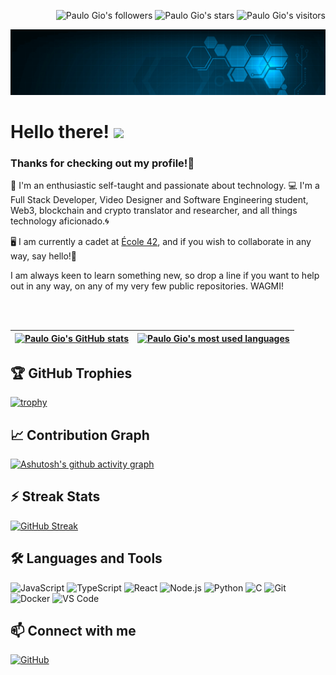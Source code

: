 <p align="right">
	<img alt="Paulo Gio's followers" src="https://img.shields.io/github/followers/paulo-gio?color=blueviolet" />
	<img alt="Paulo Gio's stars" src="https://img.shields.io/github/stars/paulo-gio?color=blueviolet" />
    <img alt="Paulo Gio's visitors" src="https://komarev.com/ghpvc/?username=paulo-gio&color=8c36db&style=flat&label=visitors" />
</p>

[![Image header with background image of a tech image, animated. Link to Paulo Gio's linkedin profile](img/BCT2.gif)](https://www.linkedin.com/in/paulinhogiovannini/)

# Hello there! <img src="https://thumbs.gfycat.com/RegalOldClumber-size_restricted.gif" width="30px">

### Thanks for checking out my profile!🖖

🔎 I'm an enthusiastic self-taught and passionate about technology. 💻 I'm a Full Stack Developer, Video Designer and Software Engineering student, Web3, blockchain and crypto translator and researcher, and all things technology aficionado.🌀

🖥 I am currently a cadet at [École 42](https://www.42sp.org.br/), and if you wish to collaborate in any way, say hello!🤞

I am always keen to learn something new, so drop a line if you want to help out in any way, on any of my very few public repositories. WAGMI!

<br>
<br>

| [![Paulo Gio's GitHub stats](https://github-readme-stats.vercel.app/api?username=paulo-gio&count_private=true&include_all_commits=true&show_icons=true&hide=issues&hide_border=true&theme=jolly)](https://github.com/paulo-gio?tab=repositories) | [![Paulo Gio's most used languages](https://github-readme-stats.vercel.app/api/top-langs/?username=paulo-gio&layout=compact&hide_border=true&theme=jolly)](https://github.com/paulo-gio?tab=repositories) |
|:-:|:-:|

## 🏆 GitHub Trophies
[![trophy](https://github-profile-trophy.vercel.app/?username=paulo-gio&theme=dracula&column=7)](https://github.com/ryo-ma/github-profile-trophy)

## 📈 Contribution Graph
[![Ashutosh's github activity graph](https://github-readme-activity-graph.vercel.app/graph?username=paulo-gio&theme=dracula)](https://github.com/ashutosh00710/github-readme-activity-graph)

## ⚡ Streak Stats
[![GitHub Streak](https://streak-stats.demolab.com/?user=paulo-gio&theme=dracula)](https://git.io/streak-stats)

## 🛠️ Languages and Tools
![JavaScript](https://img.shields.io/badge/-JavaScript-F7DF1E?style=flat-square&logo=javascript&logoColor=black)
![TypeScript](https://img.shields.io/badge/-TypeScript-3178C6?style=flat-square&logo=typescript&logoColor=white)
![React](https://img.shields.io/badge/-React-61DAFB?style=flat-square&logo=react&logoColor=black)
![Node.js](https://img.shields.io/badge/-Node.js-339933?style=flat-square&logo=node.js&logoColor=white)
![Python](https://img.shields.io/badge/-Python-3776AB?style=flat-square&logo=python&logoColor=white)
![C](https://img.shields.io/badge/-C-A8B9CC?style=flat-square&logo=c&logoColor=black)
![Git](https://img.shields.io/badge/-Git-F05032?style=flat-square&logo=git&logoColor=white)
![Docker](https://img.shields.io/badge/-Docker-2496ED?style=flat-square&logo=docker&logoColor=white)
![VS Code](https://img.shields.io/badge/-VS%20Code-007ACC?style=flat-square&logo=visual-studio-code&logoColor=white)

## 📫 Connect with me

[![GitHub](https://img.shields.io/badge/-GitHub-181717?style=flat-square&logo=github&logoColor=white)](https://github.com/paulo-gio)